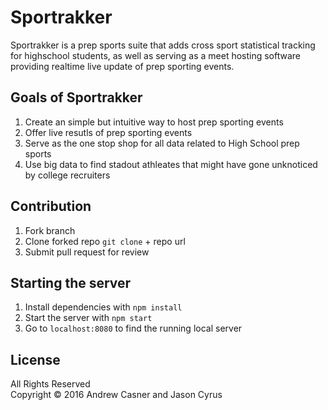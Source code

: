 # Sportrakker
Sportrakker is a prep sports suite that adds cross sport statistical tracking for highschool students, as well as serving as a meet hosting software providing realtime live update of prep sporting events.  
## Goals of Sportrakker
1. Create an simple but intuitive way to host prep sporting events
2. Offer live resutls of prep sporting events
3. Serve as the one stop shop for all data related to High School prep sports
4. Use big data to find stadout athleates that might have gone unknoticed by college recruiters


## Contribution
1. Fork branch
2. Clone forked repo `git clone` + repo url
3. Submit pull request for review

## Starting the server
1. Install dependencies with `npm install`
2. Start the server with `npm start`
3. Go to `localhost:8080` to find the running local server


## License
All Rights Reserved  
Copyright :copyright: 2016 Andrew Casner and Jason Cyrus
